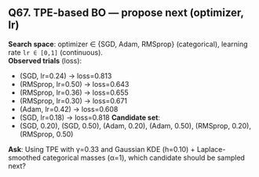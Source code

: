 ## Q67. TPE-based BO — propose next (optimizer, lr)
**Search space**: optimizer ∈ {SGD, Adam, RMSprop} (categorical), learning rate `lr ∈ [0,1]` (continuous).  
**Observed trials** (loss):
- (SGD, lr=0.24) → loss=0.813
- (RMSprop, lr=0.50) → loss=0.643
- (RMSprop, lr=0.36) → loss=0.655
- (RMSprop, lr=0.30) → loss=0.671
- (Adam, lr=0.42) → loss=0.608
- (SGD, lr=0.18) → loss=0.818
**Candidate set**:
- (SGD, 0.20), (SGD, 0.50), (Adam, 0.20), (Adam, 0.50), (RMSprop, 0.20), (RMSprop, 0.50)

**Ask**: Using TPE with γ=0.33 and Gaussian KDE (h=0.10) + Laplace-smoothed categorical masses (α=1), which candidate should be sampled next?
